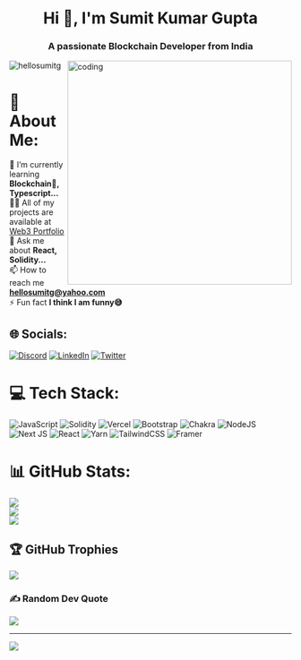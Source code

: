 <h1 align="center">Hi 👋, I'm Sumit Kumar Gupta</h1>
<h3 align="center">A passionate Blockchain Developer from India</h3>

<img align="right" alt="coding" width="400" src="https://camo.githubusercontent.com/5ddf73ad3a205111cf8c686f687fc216c2946a75005718c8da5b837ad9de78c9/68747470733a2f2f7468756d62732e6766796361742e636f6d2f4576696c4e657874446576696c666973682d736d616c6c2e676966">

<p align="left"> <img src="https://komarev.com/ghpvc/?username=hellosumitg&label=Profile%20views&color=0e75b6&style=flat" alt="hellosumitg" /> </p>

# 💫 About Me:
🌱 I’m currently learning **Blockchain🔗, Typescript...**<br>👨‍💻 All of my projects are available at [Web3 Portfolio](https://web3-hellosumitg.vercel.app/)<br>💬 Ask me about **React, Solidity...**<br>📫 How to reach me **hellosumitg@yahoo.com**<br>⚡ Fun fact **I think I am funny😅**


## 🌐 Socials:
[![Discord](https://img.shields.io/badge/Discord-%237289DA.svg?logo=discord&logoColor=white)](htttps://discord.gg/hellosumitg#6158) [![LinkedIn](https://img.shields.io/badge/LinkedIn-%230077B5.svg?logo=linkedin&logoColor=white)](https://linkedin.com/in/hellosumitg) [![Twitter](https://img.shields.io/badge/Twitter-%231DA1F2.svg?logo=Twitter&logoColor=white)](https://twitter.com/hellosumitg) 

# 💻 Tech Stack:
![JavaScript](https://img.shields.io/badge/javascript-%23323330.svg?style=plastic&logo=javascript&logoColor=%23F7DF1E) ![Solidity](https://img.shields.io/badge/Solidity-%23363636.svg?style=plastic&logo=solidity&logoColor=white) ![Vercel](https://img.shields.io/badge/vercel-%23000000.svg?style=plastic&logo=vercel&logoColor=white) ![Bootstrap](https://img.shields.io/badge/bootstrap-%23563D7C.svg?style=plastic&logo=bootstrap&logoColor=white) ![Chakra](https://img.shields.io/badge/chakra-%234ED1C5.svg?style=plastic&logo=chakraui&logoColor=white) ![NodeJS](https://img.shields.io/badge/node.js-6DA55F?style=plastic&logo=node.js&logoColor=white) ![Next JS](https://img.shields.io/badge/Next-black?style=plastic&logo=next.js&logoColor=white) ![React](https://img.shields.io/badge/react-%2320232a.svg?style=plastic&logo=react&logoColor=%2361DAFB) ![Yarn](https://img.shields.io/badge/yarn-%232C8EBB.svg?style=plastic&logo=yarn&logoColor=white) ![TailwindCSS](https://img.shields.io/badge/tailwindcss-%2338B2AC.svg?style=plastic&logo=tailwind-css&logoColor=white) ![Framer](https://img.shields.io/badge/Framer-black?style=plastic&logo=framer&logoColor=blue)
# 📊 GitHub Stats:
![](https://github-readme-stats.vercel.app/api?username=hellosumitg&theme=dark&hide_border=false&include_all_commits=false&count_private=false)<br/>
![](https://github-readme-streak-stats.herokuapp.com/?user=hellosumitg&theme=dark&hide_border=false)<br/>
![](https://github-readme-stats.vercel.app/api/top-langs/?username=hellosumitg&theme=dark&hide_border=false&include_all_commits=false&count_private=false&layout=compact)

## 🏆 GitHub Trophies
![](https://github-profile-trophy.vercel.app/?username=hellosumitg&theme=discord&no-frame=false&no-bg=false&margin-w=4)

### ✍️ Random Dev Quote
![](https://quotes-github-readme.vercel.app/api?type=horizontal&theme=radical)

---
[![](https://visitcount.itsvg.in/api?id=hellosumitg&icon=0&color=0)](https://visitcount.itsvg.in)

<!-- Proudly created with GPRM ( https://gprm.itsvg.in ) -->
